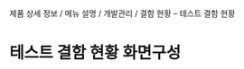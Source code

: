 <!--breadcrumb:제품 상세 정보 / 메뉴 설명 / 개발관리 / 결함 현황 – 테스트 결함 현황--><span class="md-breadcrumb">제품 상세 정보 / 메뉴 설명 / 개발관리 / 결함 현황 – 테스트 결함 현황</span>
# 테스트 결함 현황 화면구성
